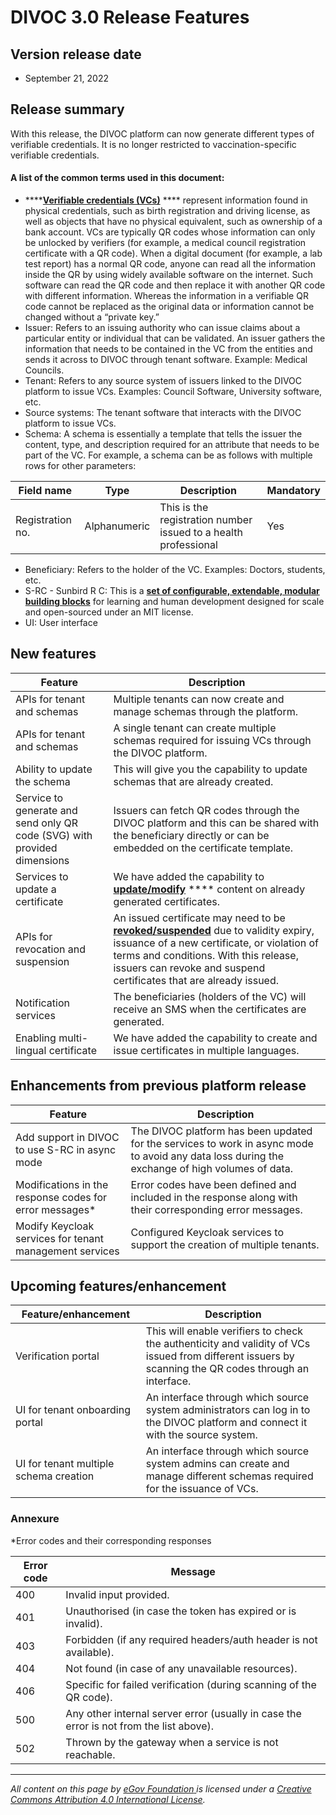 # DIVOC 3.0 Release Features

## Version release date

* September 21, 2022

## Release summary

With this release, the DIVOC platform can now generate different types of verifiable credentials. It is no longer restricted to vaccination-specific verifiable credentials.

#### A list of the common terms used in this document:

* ****[**Verifiable credentials (VCs)**](https://www.w3.org/TR/vc-data-model/) **** represent information found in physical credentials, such as birth registration and driving license, as well as objects that have no physical equivalent, such as ownership of a bank account. VCs are typically QR codes whose information can only be unlocked by verifiers (for example, a medical council registration certificate with a QR code). When a digital document (for example, a lab test report) has a normal QR code, anyone can read all the information inside the QR by using widely available software on the internet. Such software can read the QR code and then replace it with another QR code with different information. Whereas the information in a verifiable QR code cannot be replaced as the original data or information cannot be changed without a “private key.”
* Issuer: Refers to an issuing authority who can issue claims about a particular entity or individual that can be validated. An issuer gathers the information that needs to be contained in the VC from the entities and sends it across to DIVOC through tenant software. Example: Medical Councils.
* Tenant: Refers to any source system of issuers linked to the DIVOC platform to issue VCs. Examples: Council Software, University software, etc.
* Source systems: The tenant software that interacts with the DIVOC platform to issue VCs.
* Schema: A schema is essentially a template that tells the issuer the content, type, and description required for an attribute that needs to be part of the VC. For example, a schema can be as follows with multiple rows for other parameters:

| Field name       | Type         | Description                                                     | Mandatory |
| ---------------- | ------------ | --------------------------------------------------------------- | --------- |
| Registration no. | Alphanumeric | This is the registration number issued to a health professional | Yes       |

* Beneficiary: Refers to the holder of the VC. Examples: Doctors, students, etc.
* S-RC - Sunbird R C: This is a [**set of configurable, extendable, modular building blocks**](https://sunbird.org/about-us) for learning and human development designed for scale and open-sourced under an MIT license.
* UI: User interface

## New features

| Feature                                                                  | Description                                                                                                                                                                                                                                                                                                                  |
| ------------------------------------------------------------------------ | ---------------------------------------------------------------------------------------------------------------------------------------------------------------------------------------------------------------------------------------------------------------------------------------------------------------------------- |
| APIs for tenant and schemas                                              | Multiple tenants can now create and manage schemas through the platform.                                                                                                                                                                                                                                                     |
| APIs for tenant and schemas                                              | A single tenant can create multiple schemas required for issuing VCs through the DIVOC platform.                                                                                                                                                                                                                             |
| Ability to update the schema                                             | This will give you the capability to update schemas that are already created.                                                                                                                                                                                                                                                |
| Service to generate and send only QR code (SVG) with provided dimensions | Issuers can fetch QR codes through the DIVOC platform and this can be shared with the beneficiary directly or can be embedded on the certificate template.                                                                                                                                                                   |
| Services to update a certificate                                         | We have added the capability to [**update/modify**](../divocs-verifiable-certificate-features/updating-a-divoc-certificate.md) **** content on already generated certificates.                                                                                                                                               |
| APIs for revocation and suspension                                       | An issued certificate may need to be [**revoked/suspended**](../divocs-verifiable-certificate-features/revoking-a-divoc-certificate.md) due to validity expiry, issuance of a new certificate, or violation of terms and conditions. With this release, issuers can revoke and suspend certificates that are already issued. |
| Notification services                                                    | The beneficiaries (holders of the VC) will receive an SMS when the certificates are generated.                                                                                                                                                                                                                               |
| Enabling multi-lingual certificate                                       | We have added the capability to create and issue certificates in multiple languages.                                                                                                                                                                                                                                         |

## **Enhancements from previous platform release**

| Feature                                                  | Description                                                                                                                                    |
| -------------------------------------------------------- | ---------------------------------------------------------------------------------------------------------------------------------------------- |
| Add support in DIVOC to use S-RC in async mode           | The DIVOC platform has been updated for the services to work in async mode to avoid any data loss during the exchange of high volumes of data. |
| Modifications in the response codes for error messages\* | Error codes have been defined and included in the response along with their corresponding error messages.                                      |
| Modify Keycloak services for tenant management services  | Configured Keycloak services to support the creation of multiple tenants.                                                                      |

## **Upcoming features/enhancement**

| Feature/enhancement                    | Description                                                                                                                                           |
| -------------------------------------- | ----------------------------------------------------------------------------------------------------------------------------------------------------- |
| Verification portal                    | This will enable verifiers to check the authenticity and validity of VCs issued from different issuers by scanning the QR codes through an interface. |
| UI for tenant onboarding portal        | An interface through which source system administrators can log in to the DIVOC platform and connect it with the source system.                       |
| UI for tenant multiple schema creation | An interface through which source system admins can create and manage different schemas required for the issuance of VCs.                             |

### Annexure&#x20;

\*Error codes and their corresponding responses

| Error code | Message                                                                                 |
| ---------- | --------------------------------------------------------------------------------------- |
| 400        | Invalid input provided.                                                                 |
| 401        | Unauthorised (in case the token has expired or is invalid).                             |
| 403        | Forbidden (if any required headers/auth header is not available).                       |
| 404        | Not found (in case of any unavailable resources).                                       |
| 406        | Specific for failed verification (during scanning of the QR code).                      |
| 500        | Any other internal server error (usually in case the error is not from the list above). |
| 502        | Thrown by the gateway when a service is not reachable.                                  |

****

_All content on this page by_ [_eGov Foundation_ ](https://egov.org.in/)_is licensed under a_ [_Creative Commons Attribution 4.0 International License_](http://creativecommons.org/licenses/by/4.0/)_._
